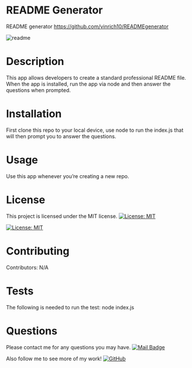 # README Generator
README generator 
https://github.com/vinrich10/READMEgenerator

![readme](https://user-images.githubusercontent.com/76268790/112540782-f7f48d00-8d88-11eb-9690-1f8dc10b5a57.gif)

# Description
This app allows developers to create a standard professional README file. When the app is installed, run the app via node and then answer the questions when prompted.

# Installation
First clone this repo to your local device, use node to run the index.js that will then prompt you to answer the questions.

# Usage
Use this app whenever you’re creating a new repo.

# License
This project is licensed under the MIT license. 
[![License: MIT](https://img.shields.io/badge/license-MIT-blue.svg)](https://opensource.org/licenses/MIT)

[![License: MIT](https://img.shields.io/badge/License-MIT-blue.svg)](https://opensource.org/licenses/MIT)

# Contributing
​Contributors: N/A

# Tests
The following is needed to run the test: node index.js

# Questions
Please contact me for any questions you may have.
[![Mail Badge](https://img.shields.io/badge/-vin.richitelli-c0392b?style=flat&labelColor=c0392b&logo=gmail&logoColor=white)](mailto:vin.richitelli@gmail.com)

Also follow me to see more of my work!
[![GitHub](https://img.shields.io/github/followers/vinrich10?style=social)](https://github.com/vinrich10)

